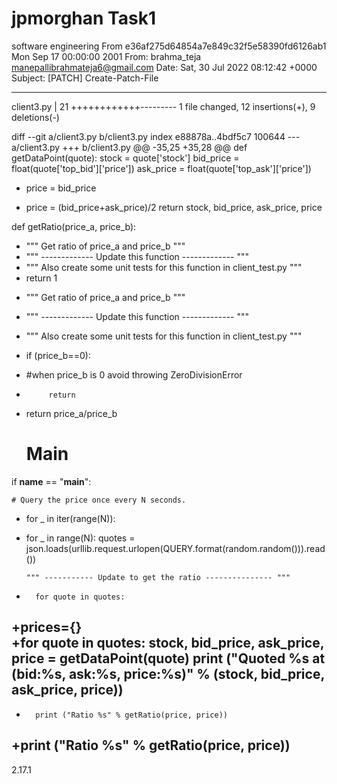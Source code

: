 # jpmorghan Task1
software engineering 
From e36af275d64854a7e849c32f5e58390fd6126ab1 Mon Sep 17 00:00:00 2001
From: brahma_teja <manepallibrahmateja6@gmail.com>
Date: Sat, 30 Jul 2022 08:12:42 +0000
Subject: [PATCH] Create-Patch-File


---
 client3.py | 21 ++++++++++++---------
 1 file changed, 12 insertions(+), 9 deletions(-)

diff --git a/client3.py b/client3.py
index e88878a..4bdf5c7 100644
--- a/client3.py
+++ b/client3.py
@@ -35,25 +35,28 @@ def getDataPoint(quote):
 	stock = quote['stock']
 	bid_price = float(quote['top_bid']['price'])
 	ask_price = float(quote['top_ask']['price'])
-	price = bid_price
+	price = (bid_price+ask_price)/2
 	return stock, bid_price, ask_price, price
 
 def getRatio(price_a, price_b):
-	""" Get ratio of price_a and price_b """
-	""" ------------- Update this function ------------- """
-	""" Also create some unit tests for this function in client_test.py """
-	return 1
+ """ Get ratio of price_a and price_b """
+ """ ------------- Update this function ------------- """
+ """ Also create some unit tests for this function in client_test.py """
+ if  (price_b==0):
+ #when price_b is 0 avoid throwing ZeroDivisionError
+          return
+ return  price_a/price_b
 
     # Main
 if __name__ == "__main__":
 
 	# Query the price once every N seconds.
-	for _ in iter(range(N)):
+	for _ in range(N):
 		quotes = json.loads(urllib.request.urlopen(QUERY.format(random.random())).read())
 
 		""" ----------- Update to get the ratio --------------- """
-		for quote in quotes:
+prices={}    
+for quote in quotes:
 			stock, bid_price, ask_price, price = getDataPoint(quote)
 			print ("Quoted %s at (bid:%s, ask:%s, price:%s)" % (stock, bid_price, ask_price, price))
-
-		print ("Ratio %s" % getRatio(price, price))
+print ("Ratio %s" % getRatio(price, price))
-- 
2.17.1
